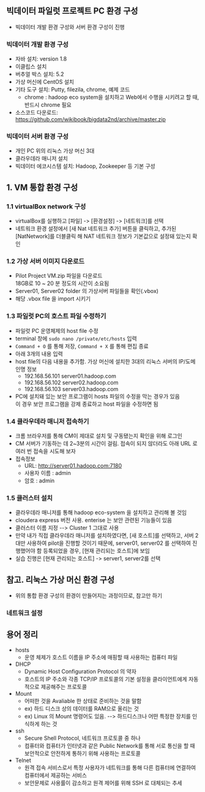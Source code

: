 ## 빅데이터 파일럿 프로젝트 PC 환경 구성
- 빅데이터 개발 환경 구성와 서버 환경 구성이 진행

### 빅데이터 개발 환경 구성
- 자바 설치: version 1.8
- 이클립스 설치
- 버추얼 박스 설치: 5.2
- 가상 머신에 CentOS 설치
- 기타 도구 설치: Putty, filezila, chrome, 예제 코드
  - chrome : hadoop eco system을 설치하고 Web에서 수행을 시키려고 할 때, 반드시 chrome 필요
- 소스코드 다운로드: https://github.com/wikibook/bigdata2nd/archive/master.zip

### 빅데이터 서버 환경 구성
- 개인 PC 위의 리눅스 가상 머신 3대
- 클라우데라 매니저 설치
- 빅데이터 에코시스템 설치: Hadoop, Zookeeper 등 기본 구성

## 1. VM 통합 환경 구성
### 1.1 virtualBox network 구성
- virtualBox를 실행하고 [파일] -> [환경설정] -> [네트워크]를 선택
- 네트워크 환경 설정에서 [새 Nat 네트워크 추가] 버튼을 클릭하고, 추가된 [NatNetwork]를 더블클릭 해 NAT 네트워크 정보가 기본값으로 설정돼 있는지 확인

### 1.2 가상 서버 이미지 다운로드
- Pilot Project VM.zip 파일을 다운로드  
  18GB로 10 ~ 20 분 정도의 시간이 소요됨
- Server01, Server02 folder 의 가상서버 파일들을 확인(.vbox)
- 해당 .vbox file 을 import 시키기

### 1.3 파일럿 PC의 호스트 파일 수정하기
- 파일럿 PC 운영체제의 host file 수정
- terminal 창에 `sudo nano /private/etc/hosts` 입력
- `Command + O` 를 통해 저장, `Command + X` 를 통해 편집 종료
- 아래 3개의 내용 입력 
- host file의 다음 내용을 추가함. 가상 머신에 설치한 3대의 리눅스 서버의 IP/도메인명 정보
  - 192.168.56.101 server01.hadoop.com
  - 192.168.56.102 server02.hadoop.com
  - 192.168.56.103 server03.hadoop.com  
- PC에 설치돼 있는 보안 프로그램이 hosts 파일의 수정을 막는 경우가 있음  
  이 경우 보안 프로그램을 강제 종료하고 host 파일을 수정하면 됨

### 1.4 클라우데라 매니저 접속하기
- 크롬 브라우저를 통해 CM이 제대로 설치 및 구동됐는지 확인을 위해 로그인
- CM 서버가 기동하는 데 2~3분의 시간이 걸림. 접속이 되지 않더라도 아래 URL 로 여러 번 접속을 시도해 보자
- 접속정보
  - URL: http://server01.hadoop.com:7180
  - 사용자 이름 : admin
  - 암호 : admin

### 1.5 클러스터 설치
- 클라우데라 매니저를 통해 hadoop eco-system 을 설치하고 관리해 볼 것임
- cloudera express 버전 사용. enterise 는 보안 관련된 기능들이 있음
- 클러스터 이름 지정 --> Cluster 1 그대로 사용
- 만약 내가 직접 클라우데라 매니저를 설치하였다면, [새 호스트]를 선택하고, 서버 2대만 사용하여 pilot을 진행할 것이기 때문에, server01, server02 를 선택하여 진행했어야 함
  등록되었을 경우, [현재 관리되는 호스트]에 보임
- 실습 진행은 [현재 관리되는 호스트] -> server1, server2를 선택 

## 참고. 리눅스 가상 머신 환경 구성
- 위의 통합 환경 구성의 환경이 만들어지는 과정이므로, 참고만 하기

### 네트워크 설정


## 용어 정리
- hosts
  - 운영 체제가 호스트 이름을 IP 주소에 매핑할 때 사용하는 컴퓨터 파일 
- DHCP
  - Dynamic Host Configuration Protocol 의 약자 
  - 호스트의 IP 주소와 각종 TCP/IP 프로토콜의 기본 설정을 클라이언트에게 자동적으로 제공해주는 프로토콜
- Mount
  - 어떠한 것을 Avaliable 한 상태로 준비하는 것을 말함
  - ex) 하드 디스크 상의 데이터를 RAM으로 올리는 것
  - ex) Linux 의 Mount 명령어도 있음. --> 하드디스크나 어떤 특정한 장치를 인식하게 하는 것
- ssh
  - Secure Shell Protocol, 네트워크 프로토콜 중 하나
  - 컴퓨터와 컴퓨터가 인터넷과 같은 Public Network를 통해 서로 통신을 할 때 보안적으로 안전하게 통하기 위해 사용하는 프로토콜
- Telnet
  - 원격 접속 서비스로서 특정 사용자가 네트워크를 통해 다른 컴퓨터에 연결하여 컴퓨터에서 제공하는 서비스 
  - 보안문제로 사용률이 감소하고 원격 제어를 위해 SSH 로 대체되는 추세